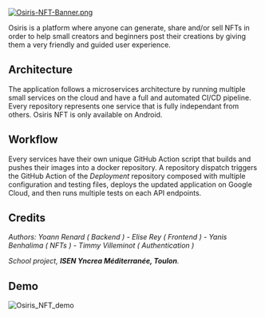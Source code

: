 [![Osiris-NFT-Banner.png](https://i.postimg.cc/wxSf2Kps/Osiris-NFT-Banner.png)](https://postimg.cc/14rrRj49)

Osiris is a platform where anyone can generate, share and/or sell NFTs in order to help small creators and beginners post their creations by giving them a very friendly and guided user experience.

## Architecture
The application follows a microservices architecture by running multiple small services on the cloud and have a full and automated CI/CD pipeline. Every repository represents one service that is fully independant from others. Osiris NFT is only available on Android.

## Workflow
Every services have their own unique GitHub Action script that builds and pushes their images into a docker repository. A repository dispatch triggers the GitHub Action of the *Deployment* repository composed with multiple configuration and testing files, deploys the updated application on Google Cloud, and then runs multiple tests on each API endpoints.

## Credits
*Authors: Yoann Renard ( Backend ) - Elise Rey ( Frontend ) - Yanis Benhalima ( NFTs ) - Timmy Villeminot ( Authentication )*

*School project, ***ISEN Yncrea Méditerranée, Toulon**.**

## Demo
![Osiris_NFT_demo](https://user-images.githubusercontent.com/81624725/186377185-1c2476de-a8a5-4a17-9915-8a093008fa1d.gif)
